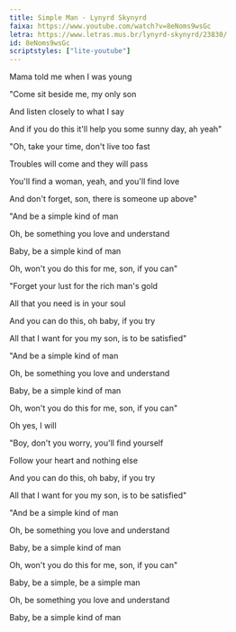 ```yaml
---
title: Simple Man - Lynyrd Skynyrd
faixa: https://www.youtube.com/watch?v=8eNoms9wsGc
letra: https://www.letras.mus.br/lynyrd-skynyrd/23830/
id: 8eNoms9wsGc
scriptstyles: ["lite-youtube"]
---
```


Mama told me when I was young

"Come sit beside me, my only son

And listen closely to what I say

And if you do this it'll help you some sunny day, ah yeah"

"Oh, take your time, don't live too fast

Troubles will come and they will pass

You'll find a woman, yeah, and you'll find love

And don't forget, son, there is someone up above"

"And be a simple kind of man

Oh, be something you love and understand

Baby, be a simple kind of man

Oh, won't you do this for me, son, if you can"

"Forget your lust for the rich man's gold

All that you need is in your soul

And you can do this, oh baby, if you try

All that I want for you my son, is to be satisfied"

"And be a simple kind of man

Oh, be something you love and understand

Baby, be a simple kind of man

Oh, won't you do this for me, son, if you can"

Oh yes, I will

"Boy, don't you worry, you'll find yourself

Follow your heart and nothing else

And you can do this, oh baby, if you try

All that I want for you my son, is to be satisfied"

"And be a simple kind of man

Oh, be something you love and understand

Baby, be a simple kind of man

Oh, won't you do this for me, son, if you can"

Baby, be a simple, be a simple man

Oh, be something you love and understand

Baby, be a simple kind of man
